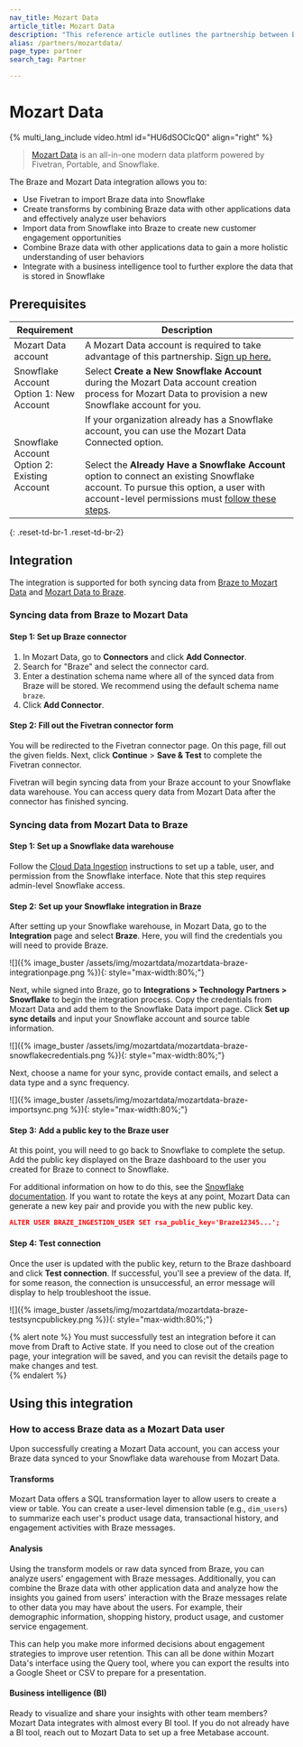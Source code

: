 ```yaml
---
nav_title: Mozart Data
article_title: Mozart Data
description: "This reference article outlines the partnership between Braze and Mozart Data, an all-in-one modern data platform, allowing you to use Fivetran to import data to Snowflake, create transforms, combine data, and more."
alias: /partners/mozartdata/
page_type: partner
search_tag: Partner

---
```


# Mozart Data

{% multi_lang_include video.html id="HU6dSOClcQ0" align="right" %}

> [Mozart Data](https://mozartdata.com/) is an all-in-one modern data platform powered by Fivetran, Portable, and Snowflake.

The Braze and Mozart Data integration allows you to:
- Use Fivetran to import Braze data into Snowflake
- Create transforms by combining Braze data with other applications data and effectively analyze user behaviors
- Import data from Snowflake into Braze to create new customer engagement opportunities
- Combine Braze data with other applications data to gain a more holistic understanding of user behaviors
- Integrate with a business intelligence tool to further explore the data that is stored in Snowflake

## Prerequisites

<style>
table th:nth-child(1) {
    width: 25%;
}
table th:nth-child(2) {
    width: 75%;
}
table td {
    word-break: break-word;
}
</style>

| Requirement | Description |
| ----------- | ----------- |
| Mozart Data account | A Mozart Data account is required to take advantage of this partnership. [Sign up here.](https://app.mozartdata.com/signup)|
| Snowflake Account<br>Option 1: New Account | Select **Create a New Snowflake Account** during the Mozart Data account creation process for Mozart Data to provision a new Snowflake account for you. |
| Snowflake Account<br>Option 2: Existing Account | If your organization already has a Snowflake account, you can use the Mozart Data Connected option.<br><br>Select the **Already Have a Snowflake Account** option to connect an existing Snowflake account. To pursue this option, a user with account-level permissions must [follow these steps](https://help.mozartdata.com/docs/setting-up-data-warehouse#existingsnowflakeaccount). |
{: .reset-td-br-1 .reset-td-br-2}

## Integration

The integration is supported for both syncing data from [Braze to Mozart Data](#syncing-data-from-braze-to-mozart-data) and [Mozart Data to Braze](#syncing-data-from-mozart-data-to-braze).

### Syncing data from Braze to Mozart Data

#### Step 1: Set up Braze connector

1. In Mozart Data, go to **Connectors** and click **Add Connector**.
2. Search for "Braze" and select the connector card.
3. Enter a destination schema name where all of the synced data from Braze will be stored. We recommend using the default schema name `braze`.
4. Click **Add Connector**.

#### Step 2: Fill out the Fivetran connector form

You will be redirected to the Fivetran connector page. On this page, fill out the given fields. Next, click **Continue** > **Save & Test** to complete the Fivetran connector.

Fivetran will begin syncing data from your Braze account to your Snowflake data warehouse. You can access query data from Mozart Data after the connector has finished syncing. 

### Syncing data from Mozart Data to Braze

#### Step 1: Set up a Snowflake data warehouse

Follow the [Cloud Data Ingestion]({{site.baseurl}}/user_guide/data_and_analytics/cloud_ingestion/integrations/?tab=snowflake) instructions to set up a table, user, and permission from the Snowflake interface. Note that this step requires admin-level Snowflake access.

#### Step 2: Set up your Snowflake integration in Braze

After setting up your Snowflake warehouse, in Mozart Data, go to the **Integration** page and select **Braze**. Here, you will find the credentials you will need to provide Braze.

![]({% image_buster /assets/img/mozartdata/mozartdata-braze-integrationpage.png %}){: style="max-width:80%;"}

Next, while signed into Braze, go to **Integrations > Technology Partners > Snowflake** to begin the integration process. Copy the credentials from Mozart Data and add them to the Snowflake Data import page. Click **Set up sync details** and input your Snowflake account and source table information. 

![]({% image_buster /assets/img/mozartdata/mozartdata-braze-snowflakecredentials.png %}){: style="max-width:80%;"}

Next, choose a name for your sync, provide contact emails, and select a data type and a sync frequency. 

![]({% image_buster /assets/img/mozartdata/mozartdata-braze-importsync.png %}){: style="max-width:80%;"}

#### Step 3: Add a public key to the Braze user
At this point, you will need to go back to Snowflake to complete the setup. Add the public key displayed on the Braze dashboard to the user you created for Braze to connect to Snowflake.

For additional information on how to do this, see the [Snowflake documentation](https://docs.snowflake.com/en/user-guide/key-pair-auth.html). If you want to rotate the keys at any point, Mozart Data can generate a new key pair and provide you with the new public key.

```json
ALTER USER BRAZE_INGESTION_USER SET rsa_public_key='Braze12345...';
```

#### Step 4: Test connection

Once the user is updated with the public key, return to the Braze dashboard and click **Test connection**. If successful, you'll see a preview of the data. If, for some reason, the connection is unsuccessful, an error message will display to help troubleshoot the issue.

![]({% image_buster /assets/img/mozartdata/mozartdata-braze-testsyncpublickey.png %}){: style="max-width:80%;"}

{% alert note %}
You must successfully test an integration before it can move from Draft to Active state. If you need to close out of the creation page, your integration will be saved, and you can revisit the details page to make changes and test.  
{% endalert %}

## Using this integration

### How to access Braze data as a Mozart Data user
Upon successfully creating a Mozart Data account, you can access your Braze data synced to your Snowflake data warehouse from Mozart Data.

#### Transforms
Mozart Data offers a SQL transformation layer to allow users to create a view or table. You can create a user-level dimension table (e.g., `dim_users`) to summarize each user's product usage data, transactional history, and engagement activities with Braze messages. 

#### Analysis
Using the transform models or raw data synced from Braze, you can analyze users' engagement with Braze messages. Additionally, you can combine the Braze data with other application data and analyze how the insights you gained from users' interaction with the Braze messages relate to other data you may have about the users. For example,  their demographic information, shopping history, product usage, and customer service engagement. 

This can help you make more informed decisions about engagement strategies to improve user retention. This can all be done within Mozart Data's interface using the Query tool, where you can export the results into a Google Sheet or CSV to prepare for a presentation.

#### Business intelligence (BI)
Ready to visualize and share your insights with other team members? Mozart Data integrates with almost every BI tool. If you do not already have a BI tool, reach out to Mozart Data to set up a free Metabase account. 